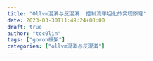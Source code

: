```yaml
---
title: "Ollvm混淆与反混淆: 控制流平坦化的实现原理"
date: 2023-03-30T11:49:24+08:00
draft: true
author: "tcc0lin"
tags: ["goron框架"]
categories: ["ollvm混淆与反混淆"]
---
```


